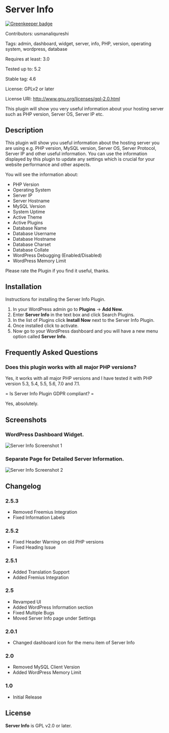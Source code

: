 # Server Info

[![Greenkeeper badge](https://badges.greenkeeper.io/usmanaliqureshi/server-info.svg)](https://greenkeeper.io/)

Contributors: usmanaliqureshi

Tags: admin, dashboard, widget, server, info, PHP, version, operating system, wordpress, database

Requires at least: 3.0

Tested up to: 5.2

Stable tag: 4.6

License: GPLv2 or later

License URI: http://www.gnu.org/licenses/gpl-2.0.html

This plugin will show you very useful information about your hosting server such as PHP version, Server OS, Server IP etc.


## Description

This plugin will show you useful information about the hosting server you are using e.g. PHP version, MySQL version, Server OS, Server Protocol, Server IP and other useful information. You can use the information displayed by this plugin to update any settings which is crucial for your website performance and other aspects.

You will see the information about:

* PHP Version<br>
* Operating System<br>
* Server IP<br>
* Server Hostname<br>
* MySQL Version<br>
* System Uptime<br>
* Active Theme<br>
* Active Plugins<br>
* Database Name<br>
* Database Username<br>
* Database Hostname<br>
* Database Charset<br>
* Database Collate<br>
* WordPress Debugging (Enabled/Disabled)<br>
* WordPress Memory Limit<br>

Please rate the Plugin if you find it useful, thanks.


## Installation

Instructions for installing the Server Info Plugin.

1. In your WordPress admin go to **Plugins** → **Add New.**
2. Enter **Server Info** in the text box and click Search Plugins.
3. In the list of Plugins click **Install Now** next to the Server Info Plugin.
4. Once installed click to activate.<br>
5. Now go to your WordPress dashboard and you will have a new menu option called **Server Info**.<br>


## Frequently Asked Questions

### Does this plugin works with all major PHP versions?

Yes, it works with all major PHP versions and I have tested it with PHP version 5.3, 5.4, 5.5, 5.6, 7.0 and 7.1.

= Is Server Info Plugin GDPR compliant? =

Yes, absolutely.


## Screenshots

### WordPress Dashboard Widget.

![Server Info Screenshot 1](https://i.imgur.com/lIMhkFV.png)

### Separate Page for Detailed Server Information.

![Server Info Screenshot 2](https://i.imgur.com/zw5hIib.png)


## Changelog


### 2.5.3
* Removed Freemius Integration
* Fixed Information Labels

### 2.5.2
* Fixed Header Warning on old PHP versions
* Fixed Heading Issue

### 2.5.1
* Added Translation Support
* Added Fremius Integration

### 2.5
* Revamped UI
* Added WordPress Information section
* Fixed Multiple Bugs
* Moved Server Info page under Settings

### 2.0.1
* Changed dashboard icon for the menu item of Server Info

### 2.0
* Removed MySQL Client Version
* Added WordPress Memory Limit

### 1.0
* Initial Release

## License
**Server Info** is GPL v2.0 or later.
